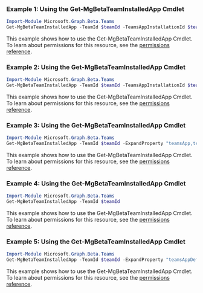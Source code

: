 ### Example 1: Using the Get-MgBetaTeamInstalledApp Cmdlet
```powershell
Import-Module Microsoft.Graph.Beta.Teams
Get-MgBetaTeamInstalledApp -TeamId $teamId -TeamsAppInstallationId $teamsAppInstallationId -ExpandProperty "teamsAppDefinition" 
```
This example shows how to use the Get-MgBetaTeamInstalledApp Cmdlet.
To learn about permissions for this resource, see the [permissions reference](/graph/permissions-reference).
### Example 2: Using the Get-MgBetaTeamInstalledApp Cmdlet
```powershell
Import-Module Microsoft.Graph.Beta.Teams
Get-MgBetaTeamInstalledApp -TeamId $teamId -TeamsAppInstallationId $teamsAppInstallationId
```
This example shows how to use the Get-MgBetaTeamInstalledApp Cmdlet.
To learn about permissions for this resource, see the [permissions reference](/graph/permissions-reference).
### Example 3: Using the Get-MgBetaTeamInstalledApp Cmdlet
```powershell
Import-Module Microsoft.Graph.Beta.Teams
Get-MgBetaTeamInstalledApp -TeamId $teamId -ExpandProperty "teamsApp,teamsAppDefinition" -Filter "teamsApp/externalId eq 'cf1ba4c7-f94e-4d80-ba90-5594b641a8ee'" 
```
This example shows how to use the Get-MgBetaTeamInstalledApp Cmdlet.
To learn about permissions for this resource, see the [permissions reference](/graph/permissions-reference).
### Example 4: Using the Get-MgBetaTeamInstalledApp Cmdlet
```powershell
Import-Module Microsoft.Graph.Beta.Teams
Get-MgBetaTeamInstalledApp -TeamId $teamId
```
This example shows how to use the Get-MgBetaTeamInstalledApp Cmdlet.
To learn about permissions for this resource, see the [permissions reference](/graph/permissions-reference).
### Example 5: Using the Get-MgBetaTeamInstalledApp Cmdlet
```powershell
Import-Module Microsoft.Graph.Beta.Teams
Get-MgBetaTeamInstalledApp -TeamId $teamId -ExpandProperty "teamsAppDefinition(`$expand=bot)" 
```
This example shows how to use the Get-MgBetaTeamInstalledApp Cmdlet.
To learn about permissions for this resource, see the [permissions reference](/graph/permissions-reference).
